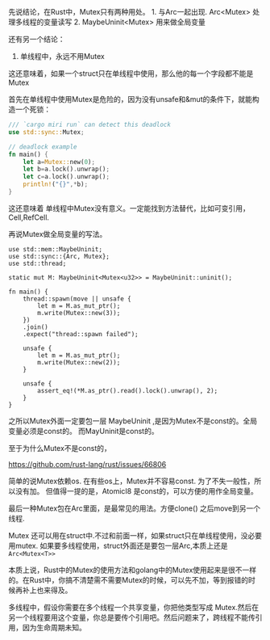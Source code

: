 先说结论，在Rust中，Mutex只有两种用处。
	1. 与Arc一起出现. Arc<Mutex<T>> 处理多线程的变量读写
  2. MaybeUninit<Mutex<T>> 用来做全局变量

还有另一个结论：

  1. 单线程中，永远不用Mutex

这还意味着，如果一个struct只在单线程中使用，那么他的每一个字段都不能是Mutex


首先在单线程中使用Mutex是危险的，因为没有unsafe和&mut的条件下，就能构造一个死锁：


```rust
/// `cargo miri run` can detect this deadlock
use std::sync::Mutex;

// deadlock example
fn main() {
    let a=Mutex::new(0);
    let b=a.lock().unwrap();
    let c=a.lock().unwrap();
    println!("{}",*b);
}

```

这还意味着 单线程中Mutex没有意义。一定能找到方法替代，比如可变引用，Cell,RefCell.


再说Mutex做全局变量的写法。

```
use std::mem::MaybeUninit;
use std::sync::{Arc, Mutex};
use std::thread;

static mut M: MaybeUninit<Mutex<u32>> = MaybeUninit::uninit();

fn main() {
    thread::spawn(move || unsafe {
        let m = M.as_mut_ptr();
        m.write(Mutex::new(3));
    })
    .join()
    .expect("thread::spawn failed");

    unsafe {
        let m = M.as_mut_ptr();
        m.write(Mutex::new(2));
    }

    unsafe {
        assert_eq!(*M.as_ptr().read().lock().unwrap(), 2);
    }
}

```

之所以Mutex外面一定要包一层 MaybeUninit ,是因为Mutex不是const的。全局变量必须是const的。
而MayUninit是const的。

至于为什么Mutex不是const的，

https://github.com/rust-lang/rust/issues/66806

简单的说Mutex依赖os. 在有些os上，Mutex并不容易const. 为了不失一般性，所以没有加。
但值得一提的是，AtomicI8 是const的，可以方便的用作全局变量。


最后一种Mutex包在Arc里面，是最常见的用法。方便clone() 之后move到另一个线程.

Mutex 还可以用在struct中.不过和前面一样，如果struct只在单线程使用，没必要用mutex.
如果要多线程使用，struct外面还是要包一层Arc,本质上还是 `Arc<Mutex<T>>`


本质上说，Rust中的Mutex的使用方法和golang中的Mutex使用起来是很不一样的。在Rust中，你搞不清楚需不需要Mutex的时候，可以先不加，等到报错的时候再补上也来得及。








多线程中，假设你需要在多个线程一个共享变量，你把他类型写成 Mutex<T>.然后在另一个线程要用这个变量，你总是要传个引用吧。然后问题来了，跨线程不能传引用，因为生命周期未知。

